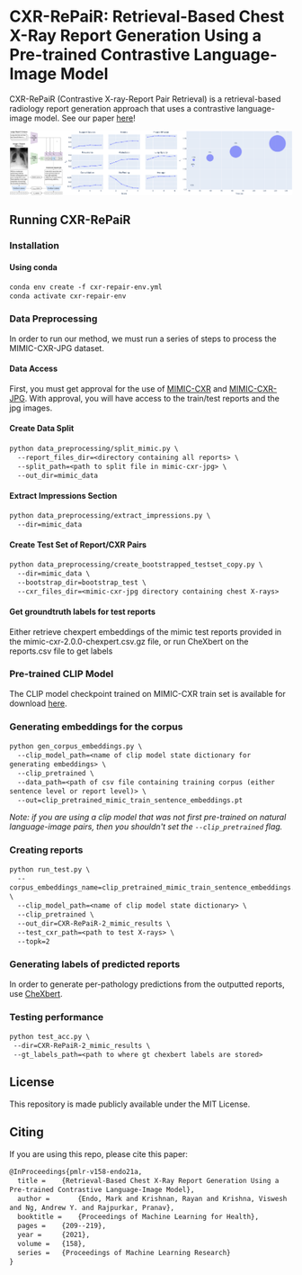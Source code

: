 # CXR-RePaiR: Retrieval-Based Chest X-Ray Report Generation Using a Pre-trained Contrastive Language-Image Model

CXR-RePaiR (Contrastive X-ray-Report Pair Retrieval) is a retrieval-based radiology report generation approach that uses a contrastive language-image model. See our paper [here](https://proceedings.mlr.press/v158/endo21a/endo21a.pdf)!

![CXR-RePaiR](cxr-repair.png)

## Running CXR-RePaiR

### Installation
#### Using conda

```
conda env create -f cxr-repair-env.yml
conda activate cxr-repair-env
```

### Data Preprocessing
In order to run our method, we must run a series of steps to process the MIMIC-CXR-JPG dataset.

#### Data Access

First, you must get approval for the use of [MIMIC-CXR](https://physionet.org/content/mimic-cxr/2.0.0/) and [MIMIC-CXR-JPG](https://physionet.org/content/mimic-cxr-jpg/2.0.0/). With approval, you will have access to the train/test reports and the jpg images.

#### Create Data Split
```
python data_preprocessing/split_mimic.py \
  --report_files_dir=<directory containing all reports> \
  --split_path=<path to split file in mimic-cxr-jpg> \
  --out_dir=mimic_data
```

#### Extract Impressions Section
```
python data_preprocessing/extract_impressions.py \
  --dir=mimic_data
```

#### Create Test Set of Report/CXR Pairs
```
python data_preprocessing/create_bootstrapped_testset_copy.py \
  --dir=mimic_data \
  --bootstrap_dir=bootstrap_test \
  --cxr_files_dir=<mimic-cxr-jpg directory containing chest X-rays>
```

#### Get groundtruth labels for test reports
Either retrieve chexpert embeddings of the mimic test reports provided in the mimic-cxr-2.0.0-chexpert.csv.gz file, or run CheXbert on the reports.csv file to get labels


### Pre-trained CLIP Model
The CLIP model checkpoint trained on MIMIC-CXR train set is available for download [here](https://stanfordmedicine.box.com/s/dbebk0jr5651dj8x1cu6b6kqyuuvz3ml).

### Generating embeddings for the corpus
```
python gen_corpus_embeddings.py \
  --clip_model_path=<name of clip model state dictionary for generating embeddings> \
  --clip_pretrained \
  --data_path=<path of csv file containing training corpus (either sentence level or report level)> \
  --out=clip_pretrained_mimic_train_sentence_embeddings.pt
```

*Note: if you are using a clip model that was not first pre-trained on  natural language-image pairs, then you shouldn't set the `--clip_pretrained` flag.*

### Creating reports
```
python run_test.py \
  --corpus_embeddings_name=clip_pretrained_mimic_train_sentence_embeddings.pt \
  --clip_model_path=<name of clip model state dictionary> \
  --clip_pretrained \
  --out_dir=CXR-RePaiR-2_mimic_results \
  --test_cxr_path=<path to test X-rays> \
  --topk=2
```

###  Generating labels of predicted reports
In order to generate per-pathology predictions from the outputted reports, use [CheXbert](https://github.com/stanfordmlgroup/CheXbert).

### Testing performance
```
python test_acc.py \
 --dir=CXR-RePaiR-2_mimic_results \
 --gt_labels_path=<path to where gt chexbert labels are stored>
```

## License

This repository is made publicly available under the MIT License.


## Citing

If you are using this repo, please cite this paper:

```
@InProceedings{pmlr-v158-endo21a,
  title = 	 {Retrieval-Based Chest X-Ray Report Generation Using a Pre-trained Contrastive Language-Image Model},
  author =       {Endo, Mark and Krishnan, Rayan and Krishna, Viswesh and Ng, Andrew Y. and Rajpurkar, Pranav},
  booktitle = 	 {Proceedings of Machine Learning for Health},
  pages = 	 {209--219},
  year = 	 {2021},
  volume = 	 {158},
  series = 	 {Proceedings of Machine Learning Research}
}
```
